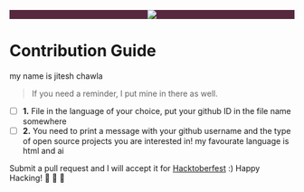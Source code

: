 
<p align="center" style="background-color: #57283e;"><img src="https://hacktoberfest.digitalocean.com/assets/logo-hacktoberfest-658b5aa2bd34e782d29c40bf6afbdff00f20fe1328efa6da17743878ba8db66f.png"></p>

# **Contribution Guide**
my name is jitesh chawla 
> If you need a reminder, I put mine in there as well.


- [ ] **1.** File in the language of your choice, put your github ID in the file name somewhere
- [ ] **2.** You need to print a message with your github username and the type of open source projects you are interested in! 
my favourate language is html and ai

Submit a pull request and I will accept it for [Hacktoberfest](https://hacktoberfest.digitalocean.com/) :) Happy Hacking! :ghost: :jack_o_lantern: :candy:
